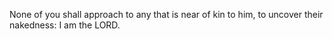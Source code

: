 None of you shall approach to any that is near of kin to him, to uncover their nakedness: I am the LORD.
